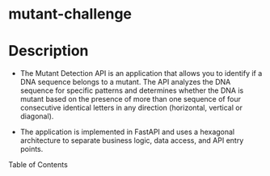 # mutant-challenge

# Description
- The Mutant Detection API is an application that allows you to identify if a DNA sequence belongs to a mutant. The API analyzes the DNA sequence for specific patterns and determines whether the DNA is mutant based on the presence of more than one sequence of four consecutive identical letters in any direction (horizontal, vertical or diagonal).

- The application is implemented in FastAPI and uses a hexagonal architecture to separate business logic, data access, and API entry points.

Table of Contents
